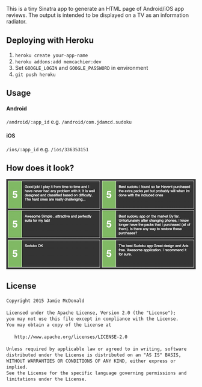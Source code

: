 This is a tiny Sinatra app to generate an HTML page of Android/iOS app reviews. The output is intended to be displayed on a TV as an information radiator.

## Deploying with Heroku

1. `heroku create your-app-name`
2. `heroku addons:add memcachier:dev`
3. Set `GOOGLE_LOGIN` and `GOOGLE_PASSWORD` in environment
4. `git push heroku`

## Usage

#### Android 

`/android/:app_id` e.g. `/android/com.jdamcd.sudoku`

#### iOS

`/ios/:app_id` e.g. `/ios/336353151`

## How does it look?

![TV Critic screenshot](screenshot.png)

## License

    Copyright 2015 Jamie McDonald

    Licensed under the Apache License, Version 2.0 (the "License");
    you may not use this file except in compliance with the License.
    You may obtain a copy of the License at

       http://www.apache.org/licenses/LICENSE-2.0

    Unless required by applicable law or agreed to in writing, software
    distributed under the License is distributed on an "AS IS" BASIS,
    WITHOUT WARRANTIES OR CONDITIONS OF ANY KIND, either express or implied.
    See the License for the specific language governing permissions and
    limitations under the License.
